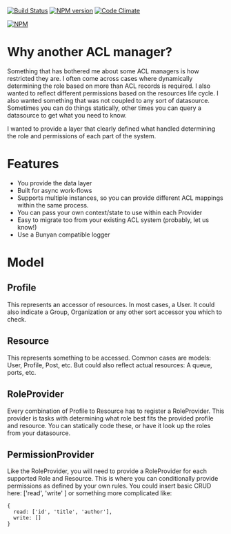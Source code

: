 [![Build Status](https://travis-ci.org/picatic/node-permission-architect.png?branch=master)](https://travis-ci.org/picatic/node-permission-architect)
[![NPM version](https://badge.fury.io/js/node-permission-architect.png)](http://badge.fury.io/js/node-permission-architect)
[![Code Climate](https://codeclimate.com/github/picatic/node-permission-architect.png)](https://codeclimate.com/github/picatic/node-permission-architect)

[![NPM](https://nodei.co/npm/node-permission-architect.png?downloads=true)](https://nodei.co/npm/node-permission-architect/)

# Why another ACL manager?

Something that has bothered me about some ACL managers is how restricted they are.
I often come across cases where dynamically determining the role based on more than ACL
records is required. I also wanted to reflect different permissions based on the resources
life cycle. I also wanted something that was not coupled to any sort of datasource. Sometimes
you can do things statically, other times you can query a datasource to get what you need to know.

I wanted to provide a layer that clearly defined what handled determining the role and permissions
of each part of the system.

# Features

* You provide the data layer
* Built for async work-flows
* Supports multiple instances, so you can provide different ACL mappings within the same process.
* You can pass your own context/state to use within each Provider
* Easy to migrate too from your existing ACL system (probably, let us know!)
* Use a Bunyan compatible logger


# Model

## Profile

This represents an accessor of resources. In most cases, a User. It could also indicate a
Group, Organization or any other sort accessor you which to check.

## Resource

This represents something to be accessed. Common cases are models: User, Profile, Post, etc.
But could also reflect actual resources: A queue, ports, etc.

## RoleProvider

Every combination of Profile to Resource has to register a RoleProvider. This provider
is tasks with determining what role best fits the provided profile and resource. You can
statically code these, or have it look up the roles from your datasource.

## PermissionProvider

Like the RoleProvider, you will need to provide a RoleProvider for each supported Role and Resource.
This is where you can conditionally provide permissions as defined by your own rules. You could insert
basic CRUD here: ['read', 'write' ] or something more complicated like:

```
{
  read: ['id', 'title', 'author'],
  write: []
}
```

